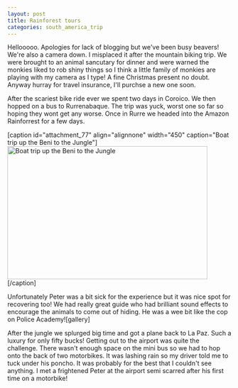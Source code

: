 ```yaml
---
layout: post
title: Rainforest tours
categories: south_america_trip
---
```

<p style="margin-bottom:0;">Hellooooo. Apologies for lack of blogging but we've been busy beavers! We're also a camera down. I misplaced it after the mountain biking trip. We were brought to an animal sancutary for dinner and  were warned the monkies liked to rob shiny things so I think a little family of monkies are playing with my camera as I type! A fine Christmas present no doubt. Anyway hurray for travel insurance, I'll purchse a new one soon.</p>
<p style="margin-bottom:0;"></p>
<p style="margin-bottom:0;">After the scariest bike ride ever we spent two days in Coroico. We then hopped on a bus to Rurrenabaque. The trip was yuck, worst one so far so hoping they wont get any worse. Once in Rurre we headed into the Amazon Rainforrest for a few days.</p>


[caption id="attachment_77" align="alignnone" width="450" caption="Boat trip up the Beni to the Jungle"]<img class="size-full wp-image-77" title="Boat trip up the Beni to the Jungle" src="http://peterarmstrong.ie/wp-content/uploads/2008/12/img_1281.jpg" alt="Boat trip up the Beni to the Jungle" width="450" height="300" />[/caption]

<p style="margin-bottom:0;">Unfortunately Peter was a bit sick for the experience but it was  nice spot for recovering too! We had  really great guide who had brilliant sound effects to encourage the animals to come out of hiding. He was a wee bit like the cop on Police Academy![gallery]
<p style="margin-bottom:0;">After the jungle we splurged big time and got a plane back to La Paz. Such a luxury for only fifty bucks! Getting out to the airport was quite the challenge. There wasn't enough space on the mini bus so we had to hop onto the back of two motorbikes. It was lashing rain so my driver told me to tuck under his poncho. It was probably for the best that I couldn't see anything. I met a frightened Peter at the airport semi scarred after his first time on a motorbike!</p>
<p style="margin-bottom:0;"></p>
<p style="margin-bottom:0;"></p>
<p style="margin-bottom:0;"></p>
<p style="margin-bottom:0;"></p>
